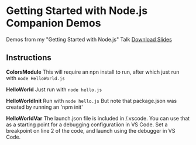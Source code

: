 # Getting Started with Node.js Companion Demos
Demos from my "Getting Started with Node.js" Talk
[Download Slides](https://www.slideshare.net/JustinReock/getting-started-with-nodejs-165619393)

## Instructions

**ColorsModule**
This will require an npn install to run, after which just run with
`node HelloWorld.js`

**HelloWorld**
Just run with
`node hello.js`

**HelloWorldInit**
Run with 
`node hello.js`
But note that package.json was created by running an 'npm init'

**HelloWorldVar**
The launch.json file is included in /.vscode.  You can use that as a starting point for a debugging configuratiion in VS Code.  Set a breakpoint on line 2 of the code, and launch using the debugger in VS Code.
